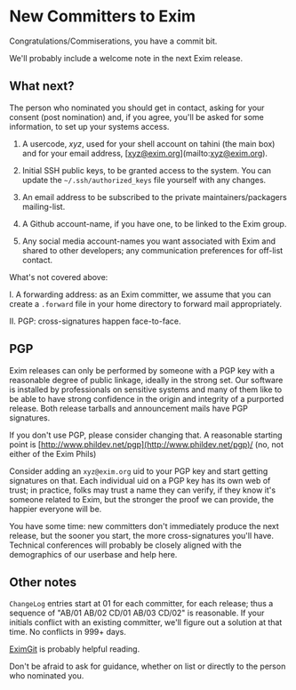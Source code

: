 New Committers to Exim
======================

Congratulations/Commiserations, you have a commit bit.

We'll probably include a welcome note in the next Exim release.

What next?
----------

The person who nominated you should get in contact, asking for your
consent (post nomination) and, if you agree, you'll be asked for some
information, to set up your systems access.

1.  A usercode, *xyz*, used for your shell account on tahini (the main
    box) and for your email address,
    [[xyz@exim.org](mailto:xyz@exim.org)](mailto:xyz@exim.org).

2.  Initial SSH public keys, to be granted access to the system. You can
    update the `~/.ssh/authorized_keys` file yourself with any changes.

3.  An email address to be subscribed to the private
    maintainers/packagers mailing-list.

4.  A Github account-name, if you have one, to be linked to the Exim
    group.

5.  Any social media account-names you want associated with Exim
    and shared to other developers; any communication preferences for
    off-list contact.

What's not covered above:

I.  A forwarding address: as an Exim committer, we assume that you can
    create a `.forward` file in your home directory to forward mail
    appropriately.

II. PGP: cross-signatures happen face-to-face.

PGP
---

Exim releases can only be performed by someone with a PGP key with a
reasonable degree of public linkage, ideally in the strong set. Our
software is installed by professionals on sensitive systems and many of
them like to be able to have strong confidence in the origin and
integrity of a purported release. Both release tarballs and announcement
mails have PGP signatures.

If you don't use PGP, please consider changing that. A reasonable
starting point is
[http://www.phildev.net/pgp](http://www.phildev.net/pgp)/ (no, not
either of the Exim Phils)

Consider adding an `xyz@exim.org` uid to your PGP key and start getting
signatures on that. Each individual uid on a PGP key has its own web of
trust; in practice, folks may trust a name they can verify, if they know
it's someone related to Exim, but the stronger the proof we can provide,
the happier everyone will be.

You have some time: new committers don't immediately produce the next
release, but the sooner you start, the more cross-signatures you'll
have. Technical conferences will probably be closely aligned with the
demographics of our userbase and help here.

Other notes
-----------

`ChangeLog` entries start at 01 for each committer, for each release;
thus a sequence of "AB/01 AB/02 CD/01 AB/03 CD/02" is reasonable. If
your initials conflict with an existing committer, we'll figure out a
solution at that time. No conflicts in 999+ days.

[EximGit](EximGit) is probably helpful reading.

Don't be afraid to ask for guidance, whether on list or directly to the
person who nominated you.
